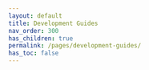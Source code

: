 ```yaml
---
layout: default
title: Development Guides
nav_order: 300
has_children: true
permalink: /pages/development-guides/
has_toc: false
---
```


<!-- This is just a placeholder for the development guides and links to the general dev guide-->
